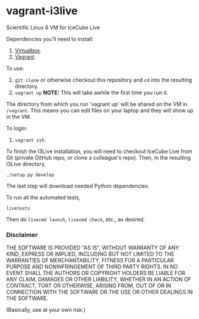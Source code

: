 vagrant-i3live
========================

Scientific Linux 6 VM for IceCube Live

Dependencies you'll need to install:

1. [Virtualbox](https://www.virtualbox.org/).
1. [Vagrant](http://vagrantup.com/).

To use:

1. `git clone` or otherwise checkout this repository and `cd` into the resulting directory.
1. `vagrant up`  **NOTE:** This will take awhile the first time you run it.

The directory from which you run 'vagrant up' will be shared on the VM
in `/vagrant`. This means you can edit files on your laptop and they
will show up in the VM.

To login:

1. `vagrant ssh`.

To finish the I3Live installation, you will need to checkout IceCube
Live from Git (private GitHub repo, or clone a colleague's repo).
Then, in the resulting I3Live directory,

    ./setup.py develop

The last step will download needed Python dependencies.

To run all the automated tests,

    livetests

Then do `livecmd launch`, `livecmd check`, etc., as desired.

### Disclaimer

THE SOFTWARE IS PROVIDED "AS IS", WITHOUT WARRANTY OF ANY KIND, EXPRESS OR
IMPLIED, INCLUDING BUT NOT LIMITED TO THE WARRANTIES OF MERCHANTABILITY,
FITNESS FOR A PARTICULAR PURPOSE AND NONINFRINGEMENT OF THIRD PARTY RIGHTS. IN
NO EVENT SHALL THE AUTHORS OR COPYRIGHT HOLDERS BE LIABLE FOR ANY CLAIM,
DAMAGES OR OTHER LIABILITY, WHETHER IN AN ACTION OF CONTRACT, TORT OR
OTHERWISE, ARISING FROM, OUT OF OR IN CONNECTION WITH THE SOFTWARE OR THE USE
OR OTHER DEALINGS IN THE SOFTWARE.

(Basically, use at your own risk.)
